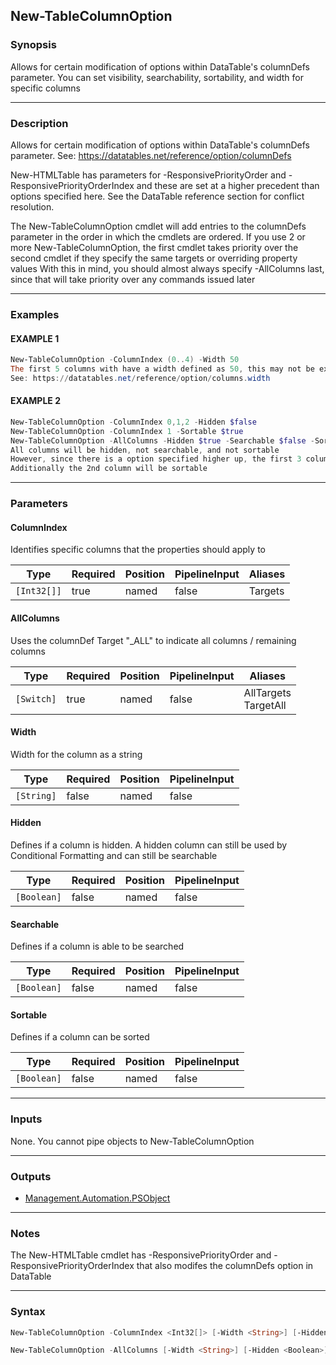 New-TableColumnOption
---------------------




### Synopsis
Allows for certain modification of options within DataTable's columnDefs parameter. You can set visibility, searchability, sortability, and width for specific columns



---


### Description

Allows for certain modification of options within DataTable's columnDefs parameter.
See: https://datatables.net/reference/option/columnDefs

New-HTMLTable has parameters for -ResponsivePriorityOrder and -ResponsivePriorityOrderIndex and these are set at a higher precedent than options specified here.
See the DataTable reference section for conflict resolution.

The New-TableColumnOption cmdlet will add entries to the columnDefs parameter in the order in which the cmdlets are ordered.
If you use 2 or more New-TableColumnOption, the first cmdlet takes priority over the second cmdlet if they specify the same targets or overriding property values
With this in mind, you should almost always specify -AllColumns last, since that will take priority over any commands issued later



---


### Examples
#### EXAMPLE 1
```PowerShell
New-TableColumnOption -ColumnIndex (0..4) -Width 50
The first 5 columns with have a width defined as 50, this may not be exact.
See: https://datatables.net/reference/option/columns.width
```

#### EXAMPLE 2
```PowerShell
New-TableColumnOption -ColumnIndex 0,1,2 -Hidden $false
New-TableColumnOption -ColumnIndex 1 -Sortable $true
New-TableColumnOption -AllColumns -Hidden $true -Searchable $false -Sortable $false
All columns will be hidden, not searchable, and not sortable
However, since there is a option specified higher up, the first 3 columns will be visible
Additionally the 2nd column will be sortable
```



---


### Parameters
#### **ColumnIndex**

Identifies specific columns that the properties should apply to






|Type       |Required|Position|PipelineInput|Aliases|
|-----------|--------|--------|-------------|-------|
|`[Int32[]]`|true    |named   |false        |Targets|



#### **AllColumns**

Uses the columnDef Target "_ALL" to indicate all columns / remaining columns






|Type      |Required|Position|PipelineInput|Aliases                 |
|----------|--------|--------|-------------|------------------------|
|`[Switch]`|true    |named   |false        |AllTargets<br/>TargetAll|



#### **Width**

Width for the column as a string






|Type      |Required|Position|PipelineInput|
|----------|--------|--------|-------------|
|`[String]`|false   |named   |false        |



#### **Hidden**

Defines if a column is hidden. A hidden column can still be used by Conditional Formatting and can still be searchable






|Type       |Required|Position|PipelineInput|
|-----------|--------|--------|-------------|
|`[Boolean]`|false   |named   |false        |



#### **Searchable**

Defines if a column is able to be searched






|Type       |Required|Position|PipelineInput|
|-----------|--------|--------|-------------|
|`[Boolean]`|false   |named   |false        |



#### **Sortable**

Defines if a column can be sorted






|Type       |Required|Position|PipelineInput|
|-----------|--------|--------|-------------|
|`[Boolean]`|false   |named   |false        |





---


### Inputs
None. You cannot pipe objects to New-TableColumnOption



---


### Outputs
* [Management.Automation.PSObject](https://learn.microsoft.com/en-us/dotnet/api/System.Management.Automation.PSObject)






---


### Notes
The New-HTMLTable cmdlet has -ResponsivePriorityOrder and -ResponsivePriorityOrderIndex that also modifes the columnDefs option in DataTable



---


### Syntax
```PowerShell
New-TableColumnOption -ColumnIndex <Int32[]> [-Width <String>] [-Hidden <Boolean>] [-Searchable <Boolean>] [-Sortable <Boolean>] [<CommonParameters>]
```
```PowerShell
New-TableColumnOption -AllColumns [-Width <String>] [-Hidden <Boolean>] [-Searchable <Boolean>] [-Sortable <Boolean>] [<CommonParameters>]
```

